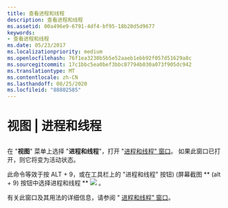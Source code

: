 ```yaml
---
title: 查看进程和线程
description: 查看进程和线程
ms.assetid: 00a496e9-6791-4df4-bf95-18b20d5d9677
keywords:
- 查看进程和线程
ms.date: 05/23/2017
ms.localizationpriority: medium
ms.openlocfilehash: 76f1ea3230b5b5e52aaeb1ebb92f057d51629a8c
ms.sourcegitcommit: 17c1bbc5ea0bef3bbc87794b030a073f905dc942
ms.translationtype: MT
ms.contentlocale: zh-CN
ms.lasthandoff: 08/25/2020
ms.locfileid: "88802585"
---
```

# <a name="view--processes-and-threads"></a>视图 | 进程和线程


## <span id="ddk_view_processes_and_threads_dbg"></span><span id="DDK_VIEW_PROCESSES_AND_THREADS_DBG"></span>


在 "**视图**" 菜单上选择 "**进程和线程**"，打开 "[进程和线程" 窗口](processes-and-threads-window.md)。 如果此窗口已打开，则它将变为活动状态。

此命令等效于按 ALT + 9，或在工具栏上的 "进程和线程" 按钮)  (屏幕截图 ** (alt + 9) 按钮中选择进程和线程 ** ![ ](images/window-processes-threads.png) 。

有关此窗口及其用法的详细信息，请参阅 " [进程和线程" 窗口](processes-and-threads-window.md)。

 

 





